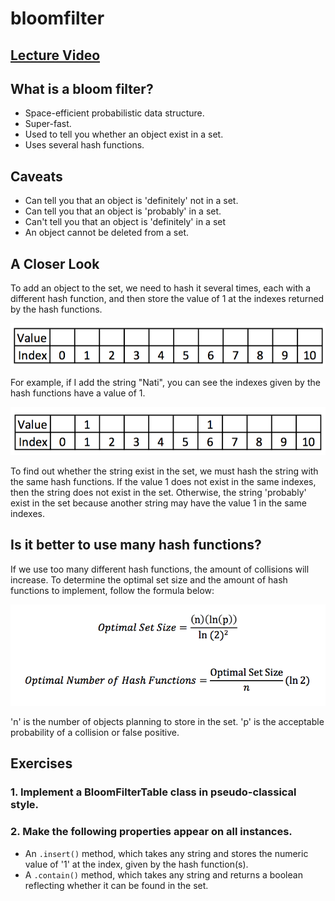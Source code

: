 # bloomfilter

## [Lecture Video](https://vimeo.com/148858962)

## What is a bloom filter?
* Space-efficient probabilistic data structure.
* Super-fast.
* Used to tell you whether an object exist in a set.
* Uses several hash functions.

## Caveats
* Can tell you that an object is 'definitely' not in a set.
* Can tell you that an object is 'probably' in a set.
* Can't tell you that an object is 'definitely' in a set
* An object cannot be deleted from a set.

## A Closer Look
To add an object to the set, we need to hash it several times, each with a different hash function, and then store the value of 1 at the indexes returned by the hash functions.

![ScreenShot](images/01.png)

For example, if I add the string "Nati", you can see the indexes given by the hash functions have a value of 1.

![ScreenShot](images/02.png)

To find out whether the string exist in the set, we must hash the string with the same hash functions.  If the value 1 does not exist in the same indexes, then the string does not exist in the set.  Otherwise, the string 'probably' exist in the set because another string may have the value 1 in the same indexes.

## Is it better to use many hash functions?
If we use too many different hash functions, the amount of collisions will increase.  To determine the optimal set size and the amount of hash functions to implement, follow the formula below:

![ScreenShot](images/03.png)

'n' is the number of objects planning to store in the set.
'p' is the acceptable probability of a collision or false positive.

## Exercises
### 1. Implement a BloomFilterTable class in pseudo-classical style.

### 2. Make the following properties appear on all instances.
* An ```.insert()``` method, which takes any string and stores the numeric value of '1' at the index, given by the hash function(s).
* A ```.contain()``` method, which takes any string and returns a boolean reflecting whether it can be found in the set.
